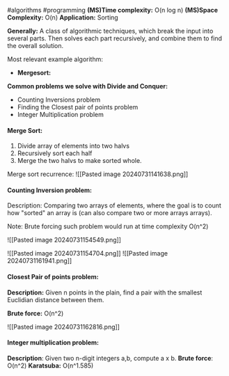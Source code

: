 #algorithms #programming 
**(MS)Time complexity:** O(n log n) 
**(MS)Space Complexity:** O(n)
**Application:** Sorting 

**Generally:** A class of algorithmic techniques, which break the input into several parts. Then solves each part recursively, and combine them to find the overall solution. 

Most relevant example algorithm:  
- **Mergesort:**

**Common problems we solve with Divide and Conquer:**
- Counting Inversions problem 
- Finding the Closest pair of points problem 
- Integer Multiplication problem 

#### Merge Sort:
1. Divide array of elements into two halvs 
2. Recursively sort each half 
3. Merge the two halvs to make sorted whole. 

Merge sort recurrence: 
![[Pasted image 20240731141638.png]]


#### Counting Inversion problem:
Description: Comparing two arrays of elements,  where the goal is to count how "sorted" an array is (can also compare two or more arrays arrays).

Note: Brute forcing such problem would run at time complexity O(n^2)

![[Pasted image 20240731154549.png]]

![[Pasted image 20240731154704.png]]
![[Pasted image 20240731161941.png]]


#### Closest Pair of points problem:

**Description:** Given n points in the plain, find a pair with the smallest Euclidian distance between them. 

**Brute force:** O(n^2)

![[Pasted image 20240731162816.png]]


#### Integer multiplication problem: 

**Description**: Given two n-digit integers a,b, compute a x b. 
**Brute force**: O(n^2)
**Karatsuba:** O(n^1.585)





